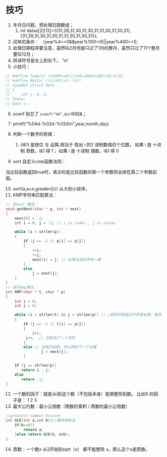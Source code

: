 # 技巧

1. 年月日问题，预处理日期数组；
   1. int datas[2][12]={{31,28,31,30,31,30,31,31,30,31,30,31},
                  {31,29,31,30,31,30,31,31,30,31,30,31}};
2. 闰年的条件： （year%4==0&&year%100!=0)||year%400==0;
3. 处理日期程序要注意，虽然叫2月但是只过了1月的整月，虽然只过了11个整月要叫12月；
4. 转译符号是左上到右下。 '\n'
5. 小技巧：
```c++
// #define leap(x) (x%400==0||(x%4==0&&x%100!=0)?1:0)
// #define Abs(x) ((x)>0?(x):-(x))
// typedef struct date
// {
//     int y, m, d;
// }Date;
// Date x ;
```

6. scanf 别忘了 `scanf("%d",&n)`中的&；
7. printf("%04d-%02d-%02d\n",year,month,day)
8. 判断一个数字的奇偶：
   1. (i&1) 是按位 与 运算,相当于 取出 i 的2 进制数值的个位数。 如果 i 是 十进制 奇数，i&1 得 1； 如果 i 是 十进制 偶数，i&1 得 0

9. sort 自定义cmp函数法则：

当比较函数返回true时，表示的是比较函数的第一个参数将会排在第二个参数前面。

10. sort(a,a+n,greater<int>())// 从大到小排序。
11. KMP字符串匹配算法：
```c++
// 求next 数组：
void getNext(char * p, int * next)
{
	next[0] = -1;
	int i = 0, j = -1; // i is index , j is value;

	while (i < strlen(p))
	{
		if (j == -1 || p[i] == p[j])
		{
			++i;
			++j;
			next[i] = j; // 如果当前的字符一致
		}	
		else
			j = next[j]; 
	}
}
// 进行kmp算法：
int KMP(char * t, char * p) 
{
	int i = 0; 
	int j = 0;

	while (i < strlen(t) && j < strlen(p)) // i是否匹配超过字符串长度，是否匹配到目前的pattern
	{
		if (j == -1 || t[i] == p[j]) 
		{
			i++;
         j++;  // 匹配到了一个字符
		}
	 	else // 没有匹配到，所以转到下一个位置
           		j = next[j];
    	}

    if (j == strlen(p))
       return i - j;
    else 
       return -1;
}
```
12. 一个数的因子：就是从i到这个数（不包括本身）能够整除到数。 比如6 的因子是： 1 2 3
13. 最大公约数：最小公倍数（两数的乘积 / 两数的最小公倍数）

```c++
//greatest common Divisor
int GCD(int a,int b){//辗转相除法
    if(b==0){
        return a;
    }else return GCD(b, a%b);
}
```
14. 质数：一个数x 从2开始到sqrt（x） 都不能整除 x。那么这个x是质数。
